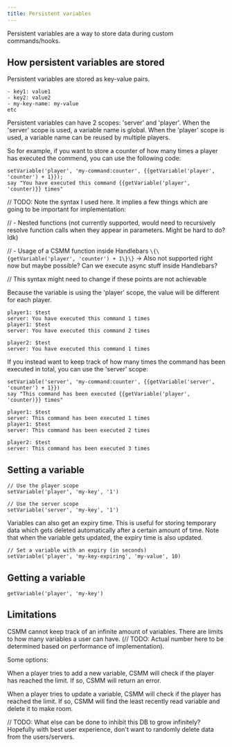 ```yaml
---
title: Persistent variables
---
```


Persistent variables are a way to store data during custom commands/hooks.

## How persistent variables are stored

Persistent variables are stored as key-value pairs.

```
- key1: value1
- key2: value2
- my-key-name: my-value
etc
```

Persistent variables can have 2 scopes: 'server' and 'player'. When the 'server' scope is used, a variable name is global. When the 'player' scope is used, a variable name can be reused by multiple players.

So for example, if you want to store a counter of how many times a player has executed the commend, you can use the following code:

```
setVariable('player', 'my-command:counter', {{getVariable('player', 'counter') + 1}});
say "You have executed this command {{getVariable('player', 'counter)}} times"
```

// TODO: Note the syntax I used here. It implies a few things which are going to be important for implementation:

// - Nested functions (not currently supported, would need to recursively resolve function calls when they appear in parameters. Might be hard to do? Idk)

// - Usage of a CSMM function inside Handlebars `\{\{getVariable('player', 'counter') + 1\}\}` -> Also not supported right now but maybe possible? Can we execute async stuff inside Handlebars?

// This syntax might need to change if these points are not achievable

Because the variable is using the 'player' scope, the value will be different for each player.

```
player1: $test
server: You have executed this command 1 times
player1: $test
server: You have executed this command 2 times

player2: $test
server: You have executed this command 1 times
```

If you instead want to keep track of how many times the command has been executed in total, you can use the 'server' scope:

```
setVariable('server', 'my-command:counter', {{getVariable('server', 'counter') + 1}})
say "This command has been executed {{getVariable('player', 'counter)}} times"

```

```
player1: $test
server: This command has been executed 1 times
player1: $test
server: This command has been executed 2 times

player2: $test
server: This command has been executed 3 times
```

## Setting a variable

```
// Use the player scope
setVariable('player', 'my-key', '1')

// Use the server scope
setVariable('server', 'my-key', '1')
```

Variables can also get an expiry time. This is useful for storing temporary data which gets deleted automatically after a certain amount of time.
Note that when the variable gets updated, the expiry time is also updated.

```
// Set a variable with an expiry (in seconds)
setVariable('player', 'my-key-expiring', 'my-value', 10)
```

## Getting a variable

```
getVariable('player', 'my-key')
```

## Limitations

CSMM cannot keep track of an infinite amount of variables. There are limits to how many variables a user can have. (// TODO: Actual number here to be determined based on performance of implementation).

Some options:

When a player tries to add a new variable, CSMM will check if the player has reached the limit. If so, CSMM will return an error.

When a player tries to update a variable, CSMM will check if the player has reached the limit. If so, CSMM will find the least recently read variable and delete it to make room.

// TODO: What else can be done to inhibit this DB to grow infinitely? Hopefully with best user experience, don't want to randomly delete data from the users/servers.
